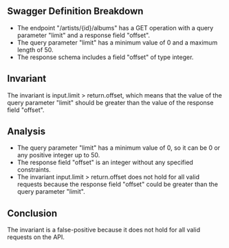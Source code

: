 ## Swagger Definition Breakdown
- The endpoint "/artists/{id}/albums" has a GET operation with a query parameter "limit" and a response field "offset".
- The query parameter "limit" has a minimum value of 0 and a maximum length of 50.
- The response schema includes a field "offset" of type integer.

## Invariant
The invariant is input.limit > return.offset, which means that the value of the query parameter "limit" should be greater than the value of the response field "offset".

## Analysis
- The query parameter "limit" has a minimum value of 0, so it can be 0 or any positive integer up to 50.
- The response field "offset" is an integer without any specified constraints.
- The invariant input.limit > return.offset does not hold for all valid requests because the response field "offset" could be greater than the query parameter "limit".

## Conclusion
The invariant is a false-positive because it does not hold for all valid requests on the API.

